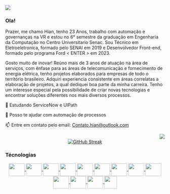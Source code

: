 
![](https://komarev.com/ghpvc/?username=your-github-55hian&color=green)

<div align = "left">
  
<h3>Ola!</h3>
  <p>Prazer, me chamo Hian, tenho 23 Anos, trabalho com automação e governanças na VR e estou no 6° semestre da graduação em Engenharia da Computação no Centro Universitario Senac. Sou Técnico em Eletroeletronica, formado pelo SENAI em 2019 e Desenvolvedor Front-end, formado pelo programa Ford < ENTER > em 2023.</p>
  <p>Gosto muito de inovar! Reúno mais de 3 anos de atuação na área de serviços, com ênfase para as áreas de telecomunicação e fornecimento de energia elétrica, tenho projetos elaborados para empresas de todo o território brasileiro. Adquiri experiencia consistente em áreas correlatas a elaboração de projetos, a qual dediquei boa parte da minha carreira. Tenho um interesse especial pela possibilidade de criar novas tecnologias e encontrar soluções diferentes nos mais diversos processos. </p>

  🌱 Estudando ServiceNow e UIPath
  
  💬 Posso te ajudar com automação de processos
  
  📫 Entre em contato pelo email: Contato.hian@outlook.com
  <br>

  <div align = "Right">
  <a href="https://br.linkedin.com/in/hian-a-damaceno"> <img  src="https://img.shields.io/badge/linkedin-%230077B5.svg?style=for-the-badge&logo=linkedin&logoColor=white"> </a>
</div>
  
 </div>  

 <div align="center">
  <a href="#">
    <img src="https://github-readme-streak-stats.herokuapp.com?user=55Hian&theme=transparent&hide_border=true&locale=pt_BR&exclude_days=Sun%2CSat&card_width=560" alt="GitHub Streak">
  </a>
</div>
 
<h3>Técnologias</h3>
<div align = "center">
 <a href="https://github.com/55Hian"> 
    <img align="center" height="40" width="50" src="https://cdn.jsdelivr.net/gh/devicons/devicon/icons/azure/azure-original.svg"> 
    <img align="center" height="40" width="50" src="https://cdn.jsdelivr.net/gh/devicons/devicon/icons/arduino/arduino-original-wordmark.svg">
    <img align="center" height="40" width="50" src="https://cdn.jsdelivr.net/gh/devicons/devicon/icons/raspberrypi/raspberrypi-original.svg">
    <img align="center" height="40" width="50" src="https://cdn.jsdelivr.net/gh/devicons/devicon/icons/git/git-original.svg">
    <img align="center" height="40" width="50" src="https://cdn.jsdelivr.net/gh/devicons/devicon/icons/github/github-original.svg">       
    <img align="center" height="40" width="50" src="https://cdn.jsdelivr.net/gh/devicons/devicon/icons/figma/figma-original.svg">        
    <img align="center" height="40" width="50" src="https://cdn.jsdelivr.net/gh/devicons/devicon/icons/cplusplus/cplusplus-original.svg">  
    <img align="center" height="40" width="50" src="https://cdn.jsdelivr.net/gh/devicons/devicon/icons/java/java-original.svg">
    <img align="center" height="40" width="50" src="https://cdn.jsdelivr.net/gh/devicons/devicon/icons/python/python-original.svg">
    <img align="center" height="40" width="50" src="https://cdn.jsdelivr.net/gh/devicons/devicon/icons/javascript/javascript-original.svg">
    <img align="center" height="40" width="50" src="https://cdn.jsdelivr.net/gh/devicons/devicon/icons/html5/html5-original.svg">
    <img align="center" height="40" width="50" src="https://cdn.jsdelivr.net/gh/devicons/devicon/icons/css3/css3-original.svg">
    <img align="center" height="40" src="https://www.servicenow.com/content/dam/servicenow-assets/images/naas/servicenow-header-logo.svg">
  </a>
</div>


<br>

<!-- <div align = "center">
  <a href="https://github.com/55Hian">
    <img height="180em"  src="https://github-readme-stats.vercel.app/api?username=55Hian&show_icons=true&theme=transparent&hideborde=true">
    <img height="180em"  src="https://github-readme-stats.vercel.app/api/top-langs/?username=55Hian&layout=compact&langs-count=168&theme=transparent">
  </a>
</div>
 <br>
 <br> -->
 
 



